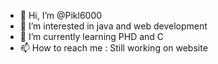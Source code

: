 - 👋 Hi, I’m @Pikl6000
- 👀 I’m interested in java and web development
- 🌱 I’m currently learning PHD and C
- 📫 How to reach me : Still working on website

<!---
Pikl6000/Pikl6000 is a ✨ special ✨ repository because its `README.md` (this file) appears on your GitHub profile.
You can click the Preview link to take a look at your changes.
--->
